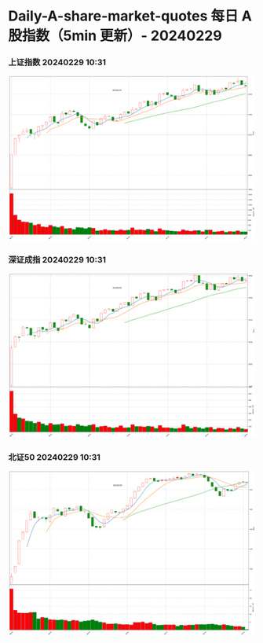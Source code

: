 
# Daily-A-share-market-quotes 每日 A 股指数（5min 更新）- 20240229

### 上证指数 20240229 10:31
![](./fig/2024/2/20240229-sh000001.png)

### 深证成指 20240229 10:31
![](./fig/2024/2/20240229-sz399001.png)

### 北证50 20240229 10:31
![](./fig/2024/2/20240229-bj899050.png)
